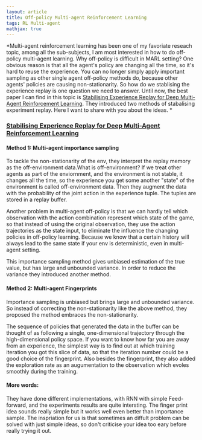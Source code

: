 ```yaml
---
layout: article
title: Off-policy Multi-agent Reinforcement Learning
tags: RL Multi-agent
mathjax: true
---
```


  *Multi-agent reinforcement learning has been one of my favoriate reseach topic, among all the sub-subjects, I am most interested in how to do off-policy multi-agent learning. Why off-policy is difficult in MARL setting? One obvious reason is that all the agent's policy are changing all the time, so it's hard to reuse the experience. You can no longer simply apply important sampling as other single agent off-policy methods do, because other agents' policies are causing non-stationarity. So how do we stablising the experience replay is one question we need to answer. Until now, the best paper I can find in this topic is <a href="https://arxiv.org/abs/1702.08887">Stabilising Experience Replay for Deep Multi-Agent Reinforcement Learning</a>. They introduced two methods of stabalising experiment replay. Here I want to share with you about the ideas. *


### <a href="https://arxiv.org/abs/1702.08887">Stabilising Experience Replay for Deep Multi-Agent Reinforcement Learning</a>

#### Method 1:  Multi-agent importance sampling

To tackle the non-stationarity of the env, they interpret the replay memory as the off-environment data.What is off-environment? If we treat other agents as part of the enviornment, and the environment is not stable, it changes all the time, so the experience you get some another "state" of the environment is called off-environment data. Then they augment the data with the probability of the joint action in the experience tuple. The tuples are stored in a replay buffer. 


Another problem in multi-agent off-policy is that we can hardly tell which observation with the action combination represent which state of the game, so that instead of using the original observation, they use the action trajectories as the state input, to eliminate the influence the changing policies in off-policy learning. Because we know that a certain history will always lead to the same state if your env is deterministic, even in multi-agent setting.  

This importance sampling method gives unbiased estimation of the true value, but has large and unbounded variance. In order to reduce the variance they introduced another method. 

#### Method 2: Multi-agent Fingerprints 

Importance sampling is unbiased but brings large and unbounded variance. So instead of correcting the non-stationarity like the above method, they proposed the method embraces the non-stationarity. 

The sequence of policies that generated the data in the buffer can be thought of as following a single, one-dimensional trajectory through the high-dimensional policy space. If you want to know how far you are away from an experience, the simplest way is to find out at which training iteration you got this slice of data, so that the iteration number could be a good choice of the fingerprint. Also besides the fingerprint, they also added the exploration rate as an augumentation to the observation which evoles smoothly during the training. 


#### More words: 

They have done different implementations, with RNN with simple Feed-forward, and the experiments results are quite intersting. The finger print idea sounds really simple but it works well even better than importance sample. The inspriation for us is that sometimes an diffult problem can be solved with just simple ideas, so don't criticise your idea too eary before really trying it out. 






